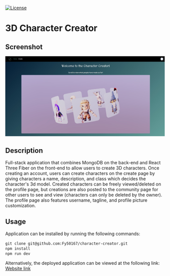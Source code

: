 [![License](https://img.shields.io/badge/license-Unlicense-blue.svg)](http://unlicense.org/)

# 3D Character Creator

## Screenshot

![Site screenshot](/client/public/screenshot.jpeg)

## Description

Full-stack application that combines MongoDB on the back-end and React Three Fiber on the front-end to allow users to create 3D characters. Once creating an account, users can create characters on the create page by giving characters a name, description, and class which decides the character's 3d model. Created characters can be freely viewed/deleted on the profile page, but creations are also posted to the community page for other users to see and view (characters can only be deleted by the owner). The profile page also features username, tagline, and profile picture customization.

## Usage

Application can be installed by running the following commands:

```console
git clone git@github.com:Fy50167/character-creator.git
npm install
npm run dev
```

Alternatively, the deployed application can be viewed at the following link: [Website link](https://my-character-creator-4239e0cc94e4.herokuapp.com)
